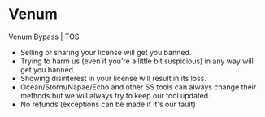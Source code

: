 # Venum
Venum Bypass | TOS

- Selling or sharing your license will get you banned.
- Trying to harm us (even if you're a little bit suspicious) in any way will get you banned.
- Showing disinterest in your license will result in its loss.
- Ocean/Storm/Napae/Echo and other SS tools can always change their methods but we will always try to keep our tool updated.
- No refunds (exceptions can be made if it's our fault)
